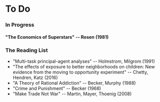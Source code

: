 # To Do

### In Progress
#### "The Economics of Superstars" -- Rosen (1981)


### The Reading List
- "Multi-task principal-agent analyses" -- Holmstrom, Milgrom (1991)
- "The effects of exposure to better neighborhoods on children: New evidence from the moving to opportunity experiment" -- Chetty, Hendren, Katz (2016)
- "A Theory of Rational Addiction" -- Becker, Murphy (1988)
- "Crime and Punishment" -- Becker (1968)
- "Make Trade Not War" -- Martin, Mayer, Thoenig (2008)
